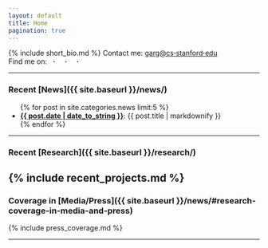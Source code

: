 ```yaml
---
layout: default
title: Home
pagination: true
---
```


{% include short_bio.md %}
<span class="hide-on-desktop">
	Contact me:
		<a href="&#109;&#097;&#105;&#108;&#116;&#111;:&#097;&#110;&#105;&#109;&#101;&#115;&#104;&#046;&#103;&#097;&#114;&#103;&#064;&#098;&#101;&#114;&#107;&#101;&#108;&#101;&#121;&#046;&#101;&#100;&#117;"><span style="font-size: 98%">garg@cs<strong>·</strong>stanford<strong>·</strong>edu </span></a>
	<br>
	Find me on:
		<a href="https://github.com/animesh-garg"><i class="fa fa-git fa-lg"></i></a> &nbsp;  <strong> · </strong> &nbsp; 
		<a href="https://twitter.com/animesh_garg"><i class="fa fa-twitter fa-lg"></i></a> &nbsp;  <strong> · </strong> &nbsp; 
		<a href="http://www.linkedin.com/in/animeshgarg"><i class="fa fa-linkedin fa-lg"></i></a> &nbsp; <strong> · </strong> &nbsp; 
		<a href="https://www.facebook.com/garganimesh"><i class="fa fa-facebook-square fa-lg"></i></a>      
</span>

--- 

### Recent [**News**]({{ site.baseurl }}/news/)
<ul class="inset">
{% for post in site.categories.news limit:5 %}
  <li>
    <a href="{{ site.baseurl }}{{ post.url }}"><strong>{{ post.date | date_to_string }}</strong></a>: {{ post.title | markdownify }}
  </li>
{% endfor %}
</ul>

---  

### Recent [**Research**]({{ site.baseurl }}/research/)  
{% include recent_projects.md %}  
---  

### Coverage in [**Media/Press**]({{ site.baseurl }}/news/#research-coverage-in-media-and-press)
{% include press_coverage.md %}  

---

<!-- ### Recent [**Blog**]({{ site.baseurl }}/articles/)
<ul class="inset">
{% for post in site.categories.articles limit:2 %}
  <li>
    <a href="{{ site.baseurl }}{{ post.url }}"><strong>{{ post.date | date_to_string }}</strong></a>: {{ post.title | markdownify }}
  </li>
{% endfor %}
</ul> -->

<!--
* [**Customized Treatment methods for HDR Brachytherapy**]({{ site.baseurl}}/research/Brachytherapy.html)  

<div align="center">
<img src="{{ site.baseurl}}/research/images/panel-Labelled-v3.png" alt="custom workflow" style="width: 80%" align="middle" />
</div>

* [**Learning from Expert Demonstrations for Surgical Robotics**]({{ site.baseurl}}/research/Robotics.html)  

<div align="center">
<img src="{{ site.baseurl}}/research/images/circleProcess.jpg" alt="dvrk-lbo" style="width: 80%" align="middle" />
</div>  
<!--
<ul class="inset">
{% for post in site.categories.research limit:3  %}
  <li>
    <a href="{{ site.baseurl }}{{ post.url }}"><strong>{{ post.title | markdownify }}</strong></a> <br>
{{ post.excerpt | markdownify }}
  </li>
{% endfor %}
</ul>
-->  




<!--
<div class="footer">
&copy; Last updated on: {{ site.time | date_to_string }}
</div>

<div id="footer">
<br>
Template by <a href="http://sergeykarayev.com/">Sergey Karayev</a> | Adapted by Animesh Garg
</div>
-->

